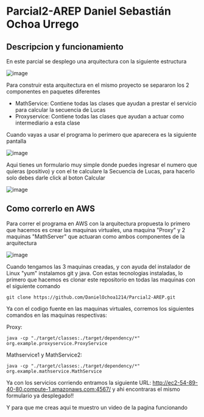 # Parcial2-AREP Daniel Sebastián Ochoa Urrego

## Descripcion y funcionamiento

En este parcial se desplego una arquitectura con la siguiente estructura

![image](https://github.com/DanielOchoa1214/Parcial2-AREP/assets/77862016/62ad0f4f-cade-4100-928a-b6d995cb791c)

Para construir esta arquitectura en el mismo proyecto se separaron los 2 componentes en paquetes diferentes

-  MathService: Contiene todas las clases que ayudan a prestar el servicio para calcular la secuencia de Lucas
-  Proxyservice: Contiene todas las clases que ayudan a actuar como intermediario a esta clase

Cuando vayas a usar el programa lo perimero que aparecera es la siguiente pantalla

![image](https://github.com/DanielOchoa1214/Parcial2-AREP/assets/77862016/6b515094-7e21-4192-b0c3-a518a4679f16)

Aqui tienes un formulario muy simple donde puedes ingresar el numero que quieras (positivo) y con el te calculare la Secuencia de Lucas, para hacerlo solo debes darle click al boton Calcular

![image](https://github.com/DanielOchoa1214/Parcial2-AREP/assets/77862016/4c2412e1-7e01-45a3-98b5-62b428e7b92c)

## Como correrlo en AWS

Para correr el programa en AWS con la arquitectura propuesta lo primero que hacemos es crear las maquinas virtuales, una maquina "Proxy" y 2 maquinas "MathServer" que actuaran como ambos componentes de la arquitectura

![image](https://github.com/DanielOchoa1214/Parcial2-AREP/assets/77862016/94848fa5-fde9-4ed4-b3ad-2861ad9701c1)

Cuando tengamos las 3 maquinas creadas, y con ayuda del instalador de Linux "yum" instalamos git y java. Con estas tecnologias instaladas, lo primero que hacemos es clonar este repositorio en todas las maquinas con el siguiente comando 

```
git clone https://github.com/DanielOchoa1214/Parcial2-AREP.git
```

Ya con el codigo fuente en las maquinas virtuales, corremos los siguientes comandos en las maquinas respectivas:

Proxy: 
```
java -cp "./target/classes:./target/dependency/*"  org.example.proxyservice.ProxyService
```

Mathservice1 y MathService2:
```
java -cp "./target/classes:./target/dependency/*"  org.example.mathservice.MathService
```

Ya con los servicios corriendo entramos la siguiente URL: http://ec2-54-89-40-80.compute-1.amazonaws.com:4567/ y ahi encontraras el mismo formulario ya desplegado!!

Y para que me creas aqui te muestro un video de la pagina funcionando



